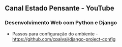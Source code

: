 ## Canal Estado Pensante - YouTube
### Desenvolvimento Web com Python e Django
- Passos para configuração do ambiente - https://github.com/cpaivaj/django-project-config
